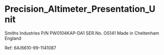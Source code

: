 # Precision_Altimeter_Presentation_Unit
Smiths Industries P/N PW0104KAP-DA1 SER.No. OS141 
Made in Cheltenham England

Ref: 6A/6610-99-1141087


